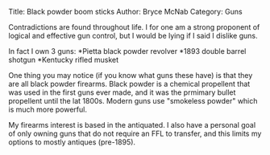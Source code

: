 Title: Black powder boom sticks
Author: Bryce McNab
Category: Guns

Contradictions are found throughout life. I for one am a strong proponent of logical and effective gun control, but I would be lying if I said I dislike guns.

In fact I own 3 guns:
*Pietta black powder revolver
*1893 double barrel shotgun
*Kentucky rifled musket

One thing you may notice (if you know what guns these have) is that they are all black powder firearms. Black powder is a chemical propellent that was used in the first guns ever made, and it was the prmimary bullet propellent until the lat 1800s. Modern guns use "smokeless powder" which is much more powerful.

My firearms interest is based in the antiquated. I also have a personal goal of only owning guns that do not require an FFL to transfer, and this limits my options to mostly antiques (pre-1895).

